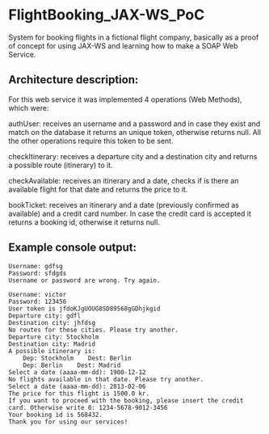 FlightBooking_JAX-WS_PoC
========================

System for booking flights in a fictional flight company, basically as a proof of concept for using JAX-WS and learning how to make a SOAP Web Service.

Architecture description:
-----------------------
For this web service it was implemented 4 operations (Web Methods), which were:

authUser: receives an username and a password and in case they exist and match on the database it returns an unique token, otherwise returns null. All the other operations require this token to be sent.

checkItinerary: receives a departure city and a destination city and returns a possible route (itinerary) to it.

checkAvailable: receives an itinerary and a date, checks if is there an available flight for that date and returns the price to it.

bookTicket: receives an itinerary and a date (previously confirmed as available) and a credit card number. In case the credit card is accepted it returns a booking id, otherwise it returns null.

Example console output:
-----------------------
	Username: gdfsg
	Password: sfdgds
	Username or password are wrong. Try again.

	Username: victor
	Password: 123456
	User token is jfdoKJgUOUG8SD89568gGDhjkgid
	Departure city: gdfl
	Destination city: jhfdsg
	No routes for these cities. Please try another.
	Departure city: Stockholm
	Destination city: Madrid
	A possible itinerary is:
		Dep: Stockholm    Dest: Berlin
		Dep: Berlin    Dest: Madrid
	Select a date (aaaa-mm-dd): 1900-12-12
	No flights available in that date. Please try another.
	Select a date (aaaa-mm-dd): 2013-02-06
	The price for this flight is 1500.0 kr.
	If you want to proceed with the booking, please insert the credit card. Otherwise write 0: 1234-5678-9012-3456
	Your booking id is 568432.
	Thank you for using our services!